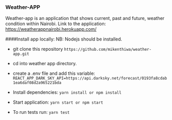 ### Weather-APP

Weather-app is an application that shows current, past and future, weather condition within Nairobi.
Link to the application: https://weatherappnairobi.herokuapp.com/

####Install app locally:
NB: Nodejs should be installed.

- git clone this repository `https://github.com/mikenthiwa/weather-app.git`
- cd into weather app directory.
- create a .env file and add this variable:
  `REACT_APP_DARK_SKY_API=https://api.darksky.net/forecast/0193fa8cdab1ea6daf08d2a965221bda
`
- Install dependencies: `yarn install or npm install`
- Start application: `yarn start or npm start`

- To run tests run: `yarn test`
